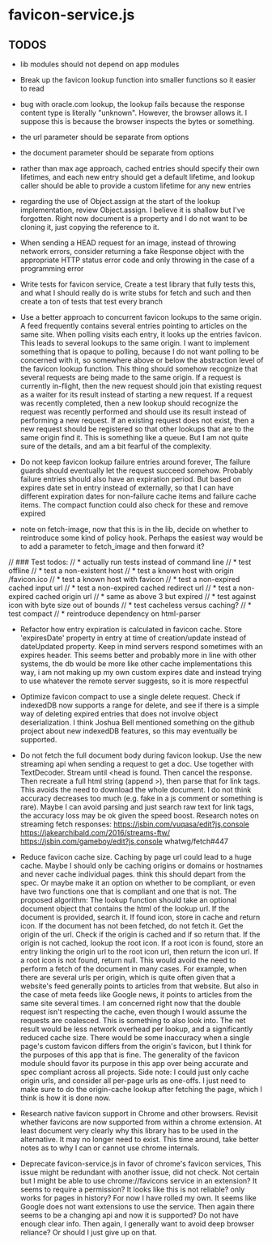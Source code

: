 # favicon-service.js

## TODOS
* lib modules should not depend on app modules
* Break up the favicon lookup function into smaller functions so it easier to read
* bug with oracle.com lookup, the lookup fails because the response content type is literally "unknown". However, the browser allows it. I suppose this is because the browser inspects the bytes or something.
* the url parameter should be separate from options
* the document parameter should be separate from options
* rather than max age approach, cached entries should specify their own lifetimes, and each new entry should get a default lifetime, and lookup caller should be able to provide a custom lifetime for any new entries
* regarding the use of Object.assign at the start of the lookup implementation, review Object.assign. I believe it is shallow but I've forgotten. Right now document is a property and I do not want to be cloning it, just copying the reference to it.
* When sending a HEAD request for an image, instead of throwing network errors, consider returning a fake Response object with the appropriate HTTP status error code and only throwing in the case of a programming error
* Write tests for favicon service, Create a test library that fully tests this, and what I should really do is write stubs for fetch and such and then create a ton of tests that test every branch
* Use a better approach to concurrent favicon lookups to the same origin. A feed frequently contains several entries pointing to articles on the same site. When polling visits each entry, it looks up the entries favicon. This leads to several lookups to the same origin. I want to implement something that is opaque to polling, because I do not want polling to be concerned with it, so somewhere above or below the abstraction level of the favicon lookup function. This thing should somehow recognize that several requests are being made to the same origin. If a request is currently in-flight, then the new request should join that existing request as a waiter for its result instead of starting a new request. If a request was recently completed, then a new lookup should recognize the request was recently performed and should use its result instead of performing a new request. If an existing request does not exist, then a new request should be registered so that other lookups that are to the same origin find it. This is something like a queue. But I am not quite sure of the details, and am a bit fearful of the complexity.
* Do not keep favicon lookup failure entries around forever, The failure guards should eventually let the request succeed somehow. Probably failure entries should also have an expiration period. But based on expires date set in entry instead of externally, so that I can have different expiration dates for non-failure cache items and failure cache items. The compact function could also check for these and remove expired

* note on fetch-image, now that this is in the lib, decide on whether to
reintroduce some kind of policy hook. Perhaps the easiest way would be to add a
parameter to fetch_image and then forward it?


// ### Test todos:
// * actually run tests instead of command line
// * test offline
// * test a non-existent host
// * test a known host with origin /favicon.ico
// * test a known host with <link> favicon
// * test a non-expired cached input url
// * test a non-expired cached redirect url
// * test a non-expired cached origin url
// * same as above 3 but expired
// * test against icon with byte size out of bounds
// * test cacheless versus caching?
// * test compact
// * reintroduce dependency on html-parser


* Refactor how entry expiration is calculated in favicon cache. Store 'expiresDate' property in entry at time of creation/update instead of dateUpdated
property. Keep in mind servers respond sometimes with an expires header. This seems better and probably more in line with other systems, the db would be more like other cache implementations this way, i am not making up my own custom expires date and instead trying to use whatever the remote server suggests, so it is more respectful


* Optimize favicon compact to use a single delete request. Check if indexedDB now supports a range for delete, and see if there is a simple way of deleting expired entries that does not involve object deserialization. I think Joshua Bell mentioned something on the github project about new indexedDB features, so this may eventually be supported.

* Do not fetch the full document body during favicon lookup. Use the new streaming api when sending a request to get a doc. Use together
with TextDecoder. Stream until <head is found. Then cancel the response. Then
recreate a full html string (append ></html>), then parse that for link
tags. This avoids the need to download the whole document. I do not think accuracy
decreases too much (e.g. fake in a js comment or something is rare). Maybe I can avoid parsing and just search raw text for link tags, the accuracy
loss may be ok given the speed boost. Research notes on streaming fetch responses:
https://jsbin.com/vuqasa/edit?js,console
https://jakearchibald.com/2016/streams-ftw/
https://jsbin.com/gameboy/edit?js,console whatwg/fetch#447

* Reduce favicon cache size. Caching by page url could lead to a huge cache. Maybe I should only be caching origins or domains or hostnames and never cache individual pages. think this should depart from the spec. Or maybe make it an option on whether to be compliant, or even have two functions one that is compliant and one that is not. The proposed algorithm: The lookup function should take an optional document object that contains the html of the lookup url. If the document is provided, search it. If found icon, store in cache and return icon. If the document has not been fetched, do not fetch it. Get the origin of the url.  Check if the origin is cached and if so return that. If the origin is not cached, lookup the root icon. If a root icon is found, store an entry linking the origin url to the root icon url, then return the icon url. If a root icon is not found, return null. This would avoid the need to perform a fetch of the document in many cases. For example, when there are several urls per origin, which is quite often given that a website's feed generally points to articles from that website. But also in the case of meta feeds like Google news, it points to articles from the same site several times. I am concerned right now that the double request isn't respecting the cache, even though I would assume the requests are coalesced. This is something to also look into. The net result would be less network overhead per lookup, and a significantly reduced cache size. There would be some inaccuracy when a single page's custom favicon differs from the origin's favicon, but I think for the purposes of this app that is fine. The generality of the favicon module should favor its purpose in this app over being accurate and spec compliant across all projects. Side note: I could just only cache origin urls, and consider all per-page urls as one-offs. I just need to make sure to do the origin-cache lookup after fetching the page, which I think is how it is done now.

* Research native favicon support in Chrome and other browsers. Revisit whether favicons are now supported from within a chrome extension. At least document very clearly why this library has to be used in the alternative. It may no longer need to exist. This time around, take better notes as to why I can or cannot use chrome internals.
* Deprecate favicon-service.js in favor of chrome's favicon services, This issue might be redundant with another issue, did not check. Not certain but I might be able to use chrome://favicons service in an extension? It seems to require a permission? It looks like this is not reliable? only works for pages in history? For now I have rolled my own. It seems like Google does not want extensions to use the service. Then again there seems to be a changing api and now it is supported? Do not have enough clear info. Then again, I generally want to avoid deep browser reliance? Or should I just give up on that.
